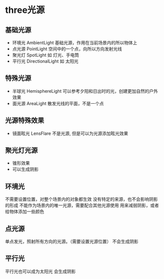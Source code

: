 # three光源

## 基础光源

- 环境光 AmbientLight 基础光源，作用在当前场景内的所以物体上
- 点光源 PointLight 空间中的一个点，向所以方向发射光线
- 聚光灯 SpotLight 如 灯光、手电筒
- 平行光 DirectionalLight 如 太阳光


## 特殊光源
- 半球光 HemisphereLight 可以参考夕阳和日出时的光，创建更加自然的户外效果
- 面光源 AreaLight 散发光线的平面，不是一个点

## 光源特殊效果

- 镜面眩光 LensFlare 不是光源, 但是可以为光源添加眩光效果



## 聚光灯光源

- 锥形效果
- 可以生成阴影

## 环境光

不需要设置位置，对整个场景内的对象都生效
没有特定的来源，也不会影响阴影的形成
不能作为场景内的唯一光源，需要配合其他光源使用
用来减弱阴影，或者给物体添加一些颜色

## 点光源

单点发光，照射所有方向的光源。（需要设置光源位置）
不会生成阴影

## 平行光

平行光也可以成为太阳光
会生成阴影



